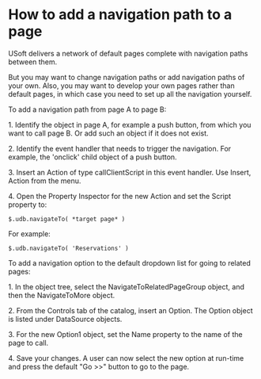 # How to add a navigation path to a page

USoft delivers a network of default pages complete with navigation paths between them.

But you may want to change navigation paths or add navigation paths of your own. Also, you may want to develop your own pages rather than default pages, in which case you need to set up all the navigation yourself.

To add a navigation path from page A to page B:

1. Identify the object in page A, for example a push button, from which you want to call page B. Or add such an object if it does not exist.

2. Identify the event handler that needs to trigger the navigation. For example, the 'onclick' child object of a push button.

3. Insert an Action of type callClientScript in this event handler. Use Insert, Action from the menu.

4. Open the Property Inspector for the new Action and set the Script property to:

```
$.udb.navigateTo( *target page* )
```

For example:

```
$.udb.navigateTo( 'Reservations' )
```

To add a navigation option to the default dropdown list for going to related pages:

1. In the object tree, select the NavigateToRelatedPageGroup object, and then the NavigateToMore object.

2. From the Controls tab of the catalog, insert an Option. The Option object is listed under DataSource objects.

3. For the new Option1 object, set the Name property to the name of the page to call.

4. Save your changes. A user can now select the new option at run-time and press the default "Go >>" button to go to the page.